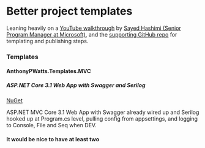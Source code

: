 # Better project templates

Leaning heavily on a [YouTube walkthrough](https://www.youtube.com/watch?v=GDNcxU0_OuE&ab_channel=MicrosoftVisualStudio) by [Sayed Hashimi (Senior Program Manager at Microsoft)](https://github.com/sayedihashimi), and the [supporting GitHub repo](https://github.com/sayedihashimi/template-sample) for templating and publishing steps.

### Templates
#### AnthonyPWatts.Templates.MVC
##### ASP.NET Core 3.1 Web App with Swagger and Serilog
[NuGet](https://www.nuget.org/packages/AnthonyPWatts.Templates.MVC)

ASP.NET MVC Core 3.1 Web App with Swagger already wired up and Serilog hooked up at Program.cs level, pulling config from appsettings, and logging to Console, File and Seq when DEV.

#### It would be nice to have at least two
